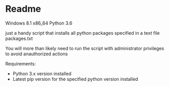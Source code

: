 # Readme

Windows 8.1 x86_64
Python 3.6

just a handy script that installs all python packages specified in a text file packages.txt

You will more than likely need to run the script with administrator privileges
	to avoid anauthorized actions

Requirements:
- Python 3.x version installed
- Latest pip version for the specified python version installed

